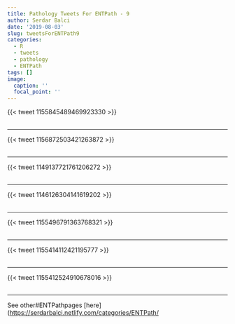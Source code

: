 ```yaml
---
title: Pathology Tweets For ENTPath - 9
author: Serdar Balci
date: '2019-08-03'
slug: tweetsForENTPath9
categories:
  - R
  - tweets
  - pathology
  - ENTPath
tags: []
image:
  caption: ''
  focal_point: ''
---
```



{{< tweet 1155845489469923330 >}}
<br>
<br>
<hr>
{{< tweet 1156872503421263872 >}}
<br>
<br>
<hr>
{{< tweet 1149137721761206272 >}}
<br>
<br>
<hr>
{{< tweet 1146126304141619202 >}}
<br>
<br>
<hr>
{{< tweet 1155496791363768321 >}}
<br>
<br>
<hr>
{{< tweet 1155414112421195777 >}}
<br>
<br>
<hr>
{{< tweet 1155412524910678016 >}}
<br>
<br>
<hr>


See other#ENTPathpages [here](https://serdarbalci.netlify.com/categories/ENTPath/
